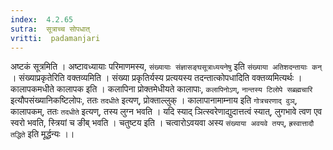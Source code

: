 ```yaml
---
index:  4.2.65
sutra:  सूत्राच्च सोपधात्
vritti:  padamanjari
---
```


अष्टकं सूत्रमिति । अष्टावध्यायाः परिमाणमस्य, `संख्यायाः संज्ञासङ्घसूत्राध्ययनेषु` इति `संख्याया अतिशदन्तायाः कन्` ।
संख्याप्रकृतेरिति वक्तव्यमिति । संख्या प्रकृतिर्यस्य प्रत्ययस्य तदन्तात्कोपधादिति वक्तव्यमित्यर्थः । कालापकमधीते कालापक इति । कलापिना प्रोक्तमेधीयते कालापाः, `कलापिनोऽण्`, `नान्तस्य टिलोपे सब्रह्मचारि` इत्यौपसंख्यानिकष्टिलोपः, ततः `तदधीते` इत्यण्, प्रोक्ताल्लुक् । कालापानामाम्नाय इति `गोत्रचरणाद् वुञ्`, कालापकम्, ततः `तदधीते` इत्यण्, तस्य लुग्न भवति । यदि स्याद् ञित्स्वरेणाद्युदात्तत्वं स्यात्, लुगभावे त्वण एव स्वरो भवति, स्त्रियां च ङीब् भवति ।
चतुष्टय इति । चत्वारोऽवयवा अस्य `संख्याया अवयवे तयप्`, `ह्रस्वात्तादौ तद्धिते` इति मूर्द्धन्यः ।।
